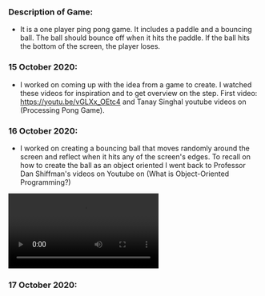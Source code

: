### Description of Game:

- It is a one player ping pong game. It includes a paddle and a bouncing ball. The ball should bounce off when it hits the paddle. If the ball hits the bottom of the screen, the player loses.

### 15 October 2020:

- I worked on coming up with the idea from a game to create. I watched these videos for inspiration and to get overview on the step. First video: https://youtu.be/vGLXx_OEtc4 and Tanay Singhal youtube videos on (Processing Pong Game).

### 16 October 2020: 

- I worked on creating a bouncing ball that moves randomly around the screen and reflect when it hits any of the screen's edges. To recall on how to create the ball as an object oriented I went back to Professor Dan Shiffman's videos on Youtube on (What is Object-Oriented Programming?)

![](Bouncing.mov)

### 17 October 2020:
